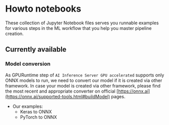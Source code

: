 <!--
Copyright (C) 2020 - 2024 Siemens AG
Copyright (C) 2020-2024 Siemens AG

SPDX-License-Identifier: MIT
-->

# Howto notebooks

These collection of Jupyter Notebook files serves you runnable examples for various steps in the ML workflow that you help you master pipeline creation.

## Currently available

### Model conversion  
As GPURuntime step of `AI Inference Server GPU accelerated` supports only ONNX models to run, we need to convert our model if it is created via other framework. In case your model is created via other framework, please find the most recent and appropriate converter on official [https://onnx.ai](https://onnx.ai/supported-tools.html#buildModel) pages.

- Our examples:
  - Keras to ONNX
  - PyTorch to ONNX
  
